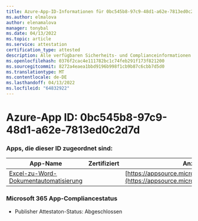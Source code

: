 ```yaml
---
title: Azure-App-ID-Informationen für 0bc545b8-97c9-48d1-a62e-7813ed0c2d7d
ms.author: elmalova
author: elenamalova
manager: tonybal
ms.date: 04/13/2022
ms.topic: article
ms.service: attestation
certification_type: attested
description: Alle verfügbaren Sicherheits- und Complianceinformationen für 0bc545b8-97c9-48d1-a62e-7813ed0c2d7d.
ms.openlocfilehash: 0376f2cac4e111782bc1c74feb291f173f821200
ms.sourcegitcommit: 8272a4eaea1bbd9196b998f1cb9b87c6cbb7d5d0
ms.translationtype: MT
ms.contentlocale: de-DE
ms.lasthandoff: 04/13/2022
ms.locfileid: "64832922"
---
```

# <a name="azure-app-id-0bc545b8-97c9-48d1-a62e-7813ed0c2d7d"></a>Azure-App ID: 0bc545b8-97c9-48d1-a62e-7813ed0c2d7d


### <a name="apps-associated-with-this-id"></a>Apps, die dieser ID zugeordnet sind:
| **App-Name** | **Zertifiziert** | **Anzeigen in AppSource** |
|--------------|---------------|-----------------------|
| [Excel-zu-Word-Dokumentautomatisierung](../forward/WA104380955.md) |  | [https://appsource.microsoft.com/product/office/WA104380955](https://appsource.microsoft.com/product/office/WA104380955) |

### <a name="microsoft-365-app-compliance-status"></a>Microsoft 365 App-Compliancestatus
- Publisher Attestaton-Status: Abgeschlossen
